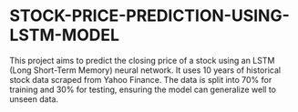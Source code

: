 # STOCK-PRICE-PREDICTION-USING-LSTM-MODEL
This project aims to predict the closing price of a stock using an LSTM (Long Short-Term Memory) neural network. It uses 10 years of historical stock data scraped from Yahoo Finance. The data is split into 70% for training and 30% for testing, ensuring the model can generalize well to unseen data.
